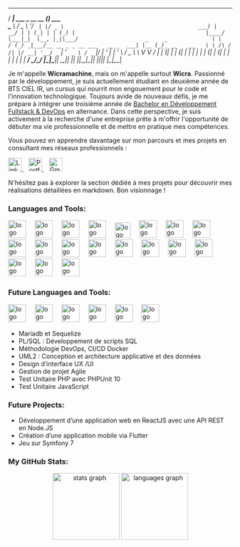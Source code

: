  ____                 _                                               
/ ___|  ___ _ __ __ _(_) ___                                          
\___ \ / _ \ '__/ _` | |/ _ \                                         
 ___) |  __/ | | (_| | | (_) |                                        
|____/ \___|_|  \__, |_|\___/                     _     _             
\ \      / (_) _|___/__ __ _ _ __ ___   __ _  ___| |__ (_)_ __   ___  
 \ \ /\ / /| |/ __| '__/ _` | '_ ` _ \ / _` |/ __| '_ \| | '_ \ / _ \ 
  \ V  V / | | (__| | | (_| | | | | | | (_| | (__| | | | | | | |  __/ 
   \_/\_/  |_|\___|_|  \__,_|_| |_| |_|\__,_|\___|_| |_|_|_| |_|\___| 

Je m'appelle **Wicramachine**, mais on m'appelle surtout **Wicra**. Passionné par le développement, je suis actuellement étudiant en deuxième année de BTS CIEL IR, un cursus qui nourrit mon engouement pour le code et l'innovation technologique. Toujours avide de nouveaux défis, je me prépare à intégrer une troisième année de [Bachelor en Développement Fullstack & DevOps](https://ecole-ipssi.com/formations-informatique/bachelor-informatique/bachelor-developpement-fullstack-et-devops/) en alternance. Dans cette perspective, je suis activement à la recherche d'une entreprise prête à m'offrir l'opportunité de débuter ma vie professionnelle et de mettre en pratique mes compétences.

Vous pouvez en apprendre davantage sur mon parcours et mes projets en consultant mes réseaux professionnels :

<p align="left">
  <a href="https://www.linkedin.com/in/wicramachine/" target="_blank">
    <img src="https://cdn.jsdelivr.net/gh/devicons/devicon/icons/linkedin/linkedin-original.svg" width="30" alt="LinkedIn" />
  </a>
  &nbsp;&nbsp;
  <a href="https://wicramachine.netlify.app" target="_blank">
    <img src="https://cdn-icons-png.flaticon.com/512/6570/6570794.png" width="30" alt="Portfolio" />
  </a>
  &nbsp;&nbsp;
  <a href="mailto:wicramachine@gmail.com" target="_blank">
    <img src="https://upload.wikimedia.org/wikipedia/commons/4/4e/Gmail_Icon.png" width="30" alt="Gmail" />
  </a>
</p>

N'hésitez pas à explorer la section dédiée à mes projets pour découvrir mes réalisations détaillées en markdown. Bon visionnage !

### Languages and Tools:

<div align="left">
  <img src="https://cdn.jsdelivr.net/gh/devicons/devicon/icons/cplusplus/cplusplus-original.svg" height="40" alt="logo C++" /> <img width="12" />
  <img src="https://cdn.jsdelivr.net/gh/devicons/devicon/icons/python/python-original.svg" height="40" alt="logo Python" /> <img width="12" />
  <img src="https://cdn.jsdelivr.net/gh/devicons/devicon/icons/html5/html5-original.svg" height="40" alt="logo HTML5" /> <img width="12" />
  <img src="https://cdn.jsdelivr.net/gh/devicons/devicon/icons/css3/css3-original.svg" height="40" alt="logo CSS3" /> <img width="12" />
  <img src="https://cdn.jsdelivr.net/gh/devicons/devicon/icons/javascript/javascript-original.svg" height="35" alt="logo JavaScript" /> <img width="12" />
  <img src="https://cdn.jsdelivr.net/gh/devicons/devicon/icons/php/php-original.svg" height="40" alt="logo PHP" /> <img width="12" />
  <img src="https://cdn.jsdelivr.net/gh/devicons/devicon/icons/nextjs/nextjs-original.svg" height="40" alt="logo Next.js" /> <img width="12" />
  <img src="https://cdn.jsdelivr.net/gh/devicons/devicon/icons/react/react-original.svg" height="40" alt="logo React" /> <img width="12" />
  <img src="https://cdn.jsdelivr.net/gh/devicons/devicon/icons/git/git-original.svg" height="40" alt="logo Git" /> <img width="12" />
  <img src="https://cdn.jsdelivr.net/gh/devicons/devicon/icons/linux/linux-original.svg" height="40" alt="logo Linux" /> <img width="12" />
  <img src="https://cdn.jsdelivr.net/gh/devicons/devicon/icons/bash/bash-original.svg" height="40" alt="logo Bash" /> <img width="12" />
  <img src="https://cdn.jsdelivr.net/gh/devicons/devicon/icons/docker/docker-original.svg" height="40" alt="logo Docker" /> <img width="12" />
  <img src="https://cdn.jsdelivr.net/gh/devicons/devicon/icons/flutter/flutter-original.svg" height="40" alt="logo Flutter" /> <img width="12" />
  <img src="https://cdn.jsdelivr.net/gh/devicons/devicon/icons/apache/apache-original.svg" height="40" alt="logo Apache" /> <img width="12" />
  <img src="https://cdn.jsdelivr.net/gh/devicons/devicon/icons/debian/debian-original.svg" height="40" alt="logo Debian" /> <img width="12" />
  <img src="https://cdn.jsdelivr.net/gh/devicons/devicon/icons/github/github-original.svg" height="40" alt="logo GitHub" /> <img width="12" />
  <img src="https://cdn.jsdelivr.net/gh/devicons/devicon/icons/apple/apple-original.svg" height="40" alt="logo Mac" /> <img width="12" />
  <img src="https://cdn.jsdelivr.net/gh/devicons/devicon/icons/windows8/windows8-original.svg" height="40" alt="logo Windows" /> <img width="12" />
  <img src="https://cdn.jsdelivr.net/gh/devicons/devicon/icons/netlify/netlify-original.svg" height="40" alt="logo Netlify" /> <img width="12" />
</div>

### Future Languages and Tools:

<div align="left">
  <img src="https://cdn.jsdelivr.net/gh/devicons/devicon/icons/dart/dart-original.svg" height="40" alt="logo Dart" /> <img width="12" />
  <img src="https://cdn.jsdelivr.net/gh/devicons/devicon/icons/symfony/symfony-original.svg" height="40" alt="logo Symfony" /> <img width="12" />
  <img src="https://cdn.jsdelivr.net/gh/devicons/devicon/icons/nodejs/nodejs-original.svg" height="40" alt="logo Node.js" /> <img width="12" />
  <img src="https://cdn.jsdelivr.net/gh/devicons/devicon/icons/mongodb/mongodb-original.svg" height="40" alt="logo MongoDB" /> <img width="12" />
  <img src="https://cdn.jsdelivr.net/gh/devicons/devicon/icons/angularjs/angularjs-original.svg" height="40" alt="logo Angular" /> <img width="12" />
  <img src="https://cdn.jsdelivr.net/gh/devicons/devicon/icons/figma/figma-original.svg" height="40" alt="logo Figma" /> <img width="12" />
</div>

- Mariadb et Sequelize
- PL/SQL : Développement de scripts SQL
- Méthodologie DevOps, CI/CD Docker
- UML2 : Conception et architecture applicative et des données
- Design d’interface UX /UI
- Gestion de projet Agile
- Test Unitaire PHP avec PHPUnit 10
- Test Unitaire JavaScript

### Future Projects:

- Développement d’une application web en ReactJS avec une API REST en Node.JS
- Création d’une application mobile via Flutter
- Jeu sur Symfony 7

### My GitHub Stats:

<div align="center">
  <img src="https://github-readme-stats.vercel.app/api?username=wicra&hide_title=true&hide_rank=false&show_icons=true&include_all_commits=true&count_private=true&disable_animations=false&theme=calm&locale=en&hide_border=false" height="150" alt="stats graph" />
  <img src="https://github-readme-stats.vercel.app/api/top-langs?username=wicra&locale=en&hide_title=false&layout=compact&card_width=320&langs_count=4&theme=calm&hide_border=false" height="150" alt="languages graph" />
</div>
